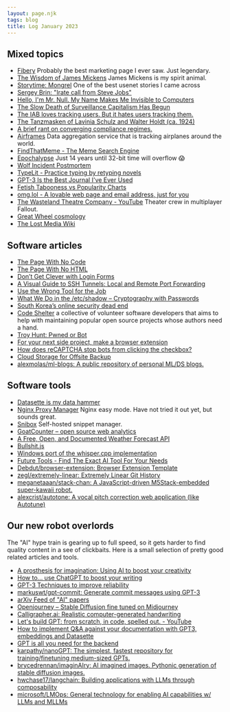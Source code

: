 ```yaml
---
layout: page.njk
tags: blog
title: Log January 2023
---
```


## Mixed topics

- [Fibery](https://fibery.io/anxiety)
  Probably the best marketing page I ever saw. Just legendary.
- [The Wisdom of James Mickens](https://mickens.seas.harvard.edu/wisdom-james-mickens)
  James Mickens is my spirit animal.
- [Storytime: Mongrel](https://yarchive.net/risks/mongrel.html)
  One of the best usenet stories I came across
- [Sergey Brin: "Irate call from Steve Jobs"](https://www.techemails.com/p/sergey-brin-irate-call-from-steve-jobs)
- [Hello, I'm Mr. Null. My Name Makes Me Invisible to Computers](https://www.wired.com/2015/11/null/)
- [The Slow Death of Surveillance Capitalism Has Begun](https://www.wired.com/story/meta-surveillance-capitalism/)
- [The IAB loves tracking users. But it hates users tracking them.](https://shkspr.mobi/blog/2023/01/the-iab-loves-tracking-users-but-it-hates-users-tracking-them/)
- [The Tanzmasken of Lavinia Schulz and Walter Holdt (ca. 1924)](https://publicdomainreview.org/collection/tanzmasken)
- [A brief rant on converging compliance regimes.](https://lethain.com/compliance-regime-convergance/)
- [Airframes](https://app.airframes.io/)
  Data aggregation service that is tracking airplanes around the world.
- [FindThatMeme - The Meme Search Engine](https://findthatmeme.com/)
- [Epochalypse](https://www.epochalypse.today/)
  Just 14 years until 32-bit time will overflow 😱
- [Wolf Incident Postmortem](https://www.jefftk.com/p/wolf-incident-postmortem)
- [TypeLit - Practice typing by retyping novels](https://www.typelit.io/)
- [GPT-3 Is the Best Journal I've Ever Used](https://every.to/superorganizers/gpt-3-is-the-best-journal-you-ve-ever-used)
- [Fetish Tabooness vs Popularity Charts](https://aella.substack.com/p/fetish-tabooness-vs-popularity)
- [omg.lol - A lovable web page and email address, just for you](https://home.omg.lol/)
- [The Wasteland Theatre Company - YouTube](https://m.youtube.com/channel/UCUQ9Y-U_B12xu0cUnGO2thQ)
  Theater crew in multiplayer Fallout.
- [Great Wheel cosmology](https://forgottenrealms.fandom.com/wiki/Great_Wheel_cosmology)
- [The Lost Media Wiki](https://lostmediawiki.com/Home)

## Software articles

- [The Page With No Code](https://danq.me/2023/01/11/nocode/)
- [The Page With No HTML](https://no-ht.ml/)
- [Don’t Get Clever with Login Forms](https://bradfrost.com/blog/post/dont-get-clever-with-login-forms/)
- [A Visual Guide to SSH Tunnels: Local and Remote Port Forwarding](https://iximiuz.com/en/posts/ssh-tunnels/)
- [Use the Wrong Tool for the Job](https://buttondown.email/hillelwayne/archive/use-the-wrong-tool-for-the-job/)
- [What We Do in the /etc/shadow – Cryptography with Passwords](https://soatok.blog/2022/12/29/what-we-do-in-the-etc-shadow-cryptography-with-passwords/)
- [South Korea’s online security dead end](https://palant.info/2023/01/02/south-koreas-online-security-dead-end)
- [Code Shelter](https://www.codeshelter.co/) a collective of volunteer software developers that aims to help with maintaining popular open source projects whose authors need a hand.
- [Troy Hunt: Pwned or Bot](https://www.troyhunt.com/pwned-or-bot/)
- [For your next side project, make a browser extension](https://www.geoffreylitt.com/2023/01/08/for-your-next-side-project-make-a-browser-extension.html)
- [How does reCAPTCHA stop bots from clicking the checkbox?](https://www.quora.com/How-does-reCAPTCHA-stop-bots-from-clicking-the-checkbox/answer/)
- [Cloud Storage for Offsite Backup](https://www.rsync.net/)
- [alexmolas/ml-blogs: A public repository of personal ML/DS blogs.](https://github.com/alexmolas/ml-blogs)

## Software tools

- [Datasette is my data hammer](https://www.jeremiak.com/blog/datasette-the-data-hammer/)
- [Nginx Proxy Manager](https://nginxproxymanager.com/) Nginx easy mode. Have not tried it out yet, but sounds great.
- [Snibox](https://snibox.github.io/) Self-hosted snippet manager.
- [GoatCounter – open source web analytics](https://www.goatcounter.com/)
- [A Free, Open, and Documented Weather Forecast API](https://pirateweather.net/)
- [Bullshit.js](https://mourner.github.io/bullshit.js/)
- [Windows port of the whisper.cpp implementation](https://github.com/Const-me/Whisper)
- [Future Tools - Find The Exact AI Tool For Your Needs](https://www.futuretools.io)
- [Debdut/browser-extension: Browser Extension Template](https://github.com/Debdut/browser-extension)
- [zegl/extremely-linear: Extremely Linear Git History](https://github.com/zegl/extremely-linear)
- [meganetaaan/stack-chan: A JavaScript-driven M5Stack-embedded super-kawaii robot.](https://github.com/meganetaaan/stack-chan)
- [alexcrist/autotone: A vocal pitch correction web application (like Autotune)](https://github.com/alexcrist/autotone)

## Our new robot overlords

The "AI" hype train is gearing up to full speed, so it gets harder to find quality content in a see of clickbaits. Here is a small selection of pretty good related articles and tools.

- [A prosthesis for imagination: Using AI to boost your creativity](https://oneusefulthing.substack.com/p/a-prosthesis-for-imagination-using)
- [How to... use ChatGPT to boost your writing](https://oneusefulthing.substack.com/p/how-to-use-chatgpt-to-boost-your)
- [GPT-3 Techniques to improve reliability](https://github.com/openai/openai-cookbook/blob/main/techniques_to_improve_reliability.md)
- [markuswt/gpt-commit: Generate commit messages using GPT-3](https://github.com/markuswt/gpt-commit)
- [arXiv Feed of "AI" papers](https://arxiv-feed.vercel.app/)
- [Openjourney – Stable Diffusion fine tuned on Midjourney](https://replicate.com/prompthero/openjourney)
- [Calligrapher.ai: Realistic computer-generated handwriting](https://www.calligrapher.ai/)
- [Let's build GPT: from scratch, in code, spelled out. - YouTube](https://youtu.be/kCc8FmEb1nY)
- [How to implement Q&A against your documentation with GPT3, embeddings and Datasette](https://simonwillison.net/2023/Jan/13/semantic-search-answers/)
- [GPT is all you need for the backend](https://github.com/TheAppleTucker/backend-GPT)
- [karpathy/nanoGPT: The simplest, fastest repository for training/finetuning medium-sized GPTs.](https://github.com/karpathy/nanoGPT)
- [brycedrennan/imaginAIry: AI imagined images. Pythonic generation of stable diffusion images.](https://github.com/brycedrennan/imaginAIry/)
- [hwchase17/langchain: Building applications with LLMs through composability](https://github.com/hwchase17/langchain)
- [microsoft/LMOps: General technology for enabling AI capabilities w/ LLMs and MLLMs](https://github.com/microsoft/LMOps)
